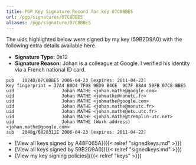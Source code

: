 ```yaml
---
title: PGP Key Signature Record for key 07C8BBE5
url: /pgp/signatures/07C8BBE5
aliases: /pgp/signature/07C8BBE5
---
```



The uids highlighted below were signed by my key (59B2D9A0) with
 the following extra details available
here.

 * **Signature Type:** 0x12
 * **Signature Reason:** Johan is a colleague at Google. I verified his identity via a French national ID card.

```text {hl_lines=[3, 4, 5, 6, 7, 8, 9]}
pub   1024D/07C8BBE5 2006-04-23 [expires: 2011-04-22]
Key fingerprint = 37A4 B0D4 7F08 9ED9 B4CE  9C7F B8A4 59FB 07C8 BBE5
uid                  Johan MATHE <johan.mathe@google.com>
uid                  Johan MATHE <johmathe@nonutc.fr>
uid                  Johan MATHE <johmathe@google.com>
uid                  Johan MATHE <johan.mathe@nonutc.fr>
uid                  Johan MATHE <johan.mathe@etu.utc.fr>
uid                  Johan MATHE <johan.mathe@tremplin-utc.net>
uid                  Johan MATHE (Work address) <johan.mathe@google.com>
sub   2048g/0828311E 2006-04-23 [expires: 2011-04-22]
```

  * [View all keys signed by A48F065A]({{< relref "signedkeys.md" >}})
  * [View all keys signed by 59B2D9A0]({{< relref "signedkeys.md" >}})
  * [View my key signing policies]({{< relref "keys" >}})